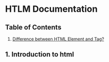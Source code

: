# HTLM Documentation
## Table of Contents
1. [Difference between HTML Element and Tag?](#1-element-vs-tag)

## 1. Introduction to html
